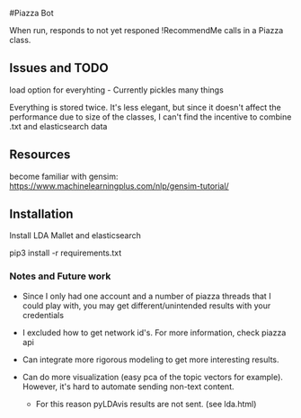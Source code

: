 #Piazza Bot

When run, responds to not yet responed !RecommendMe calls in a Piazza class.

## Issues and TODO

load option for everyhting
	- Currently pickles many things

Everything is stored twice. It's less elegant, but since it doesn't affect the performance due to size of the classes, I can't find the incentive to combine .txt and elasticsearch data


## Resources

become familiar with gensim:
https://www.machinelearningplus.com/nlp/gensim-tutorial/


## Installation

Install LDA Mallet and elasticsearch

pip3 install -r requirements.txt


### Notes and Future work

- Since I only had one account and a number of piazza threads that I could play with, you may get different/unintended results with your credentials

- I excluded how to get network id's. For more information, check piazza api

- Can integrate more rigorous modeling to get more interesting results.

- Can do more visualization (easy pca of the topic vectors for example). However, it's hard to automate sending non-text content. 
	- For this reason pyLDAvis results are not sent. (see lda.html)